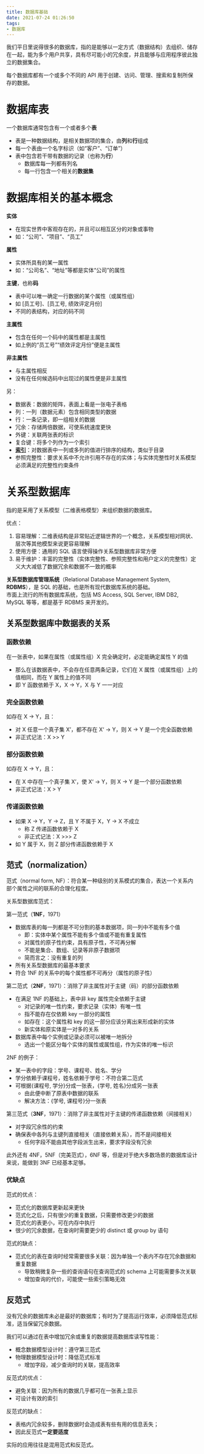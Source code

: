 ```yaml
---
title: 数据库基础
date: 2021-07-24 01:26:50
tags:
- 数据库
---
```


我们平日里说得很多的数据库，指的是能够以一定方式（数据结构）去组织、储存在一起，能为多个用户共享，具有尽可能小的冗余度，并且能够与应用程序彼此独立的数据集合。

<!-- more -->

每个数据库都有一个或多个不同的 API 用于创建、访问、管理、搜索和复制所保存的数据。


# 数据库表

一个数据库通常包含有一个或者多个**表**
* 表是一种数据结构，是相关数据项的集合，由**列**和**行**组成
* 每一个表由一个名字标识（如“客户”、“订单”）
* 表中包含若干带有数据的记录（也称为**行**）
    * 数据库每一列都有列名
    * 每一行包含一个相关的**数据集**


# 数据库相关的基本概念

**实体**
* 在现实世界中客观存在的，并且可以相互区分的对象或事物
* 如：“公司”、“项目”、“员工”

**属性**
* 实体所具有的某一属性
* 如：“公司名”、“地址”等都是实体“公司”的属性

**主键**，也称**码**
* 表中可以唯一确定一行数据的某个属性（或属性组）
* 如 [员工号]、[员工号, 绩效评定月份]
* 不同的表结构，对应的码不同

**主属性**
* 包含在任何一个码中的属性都是主属性
* 如上例的“员工号”“绩效评定月份”便是主属性

**非主属性**
* 与主属性相反
* 没有在任何候选码中出现过的属性便是非主属性

另：
* 数据表：数据的矩阵，表面上看是一张电子表格
* 列：一列（数据元素）包含相同类型的数据
* 行：一条记录，即一组相关的数据
* 冗余：存储两倍数据，可使系统速度更快
* 外键：关联两张表的标识
* 复合键：将多个列作为一个索引
* **[索引](/2021/07/28/db-index)**：对数据表中一列或多列的值进行排序的结构，类似于目录
* 参照完整性：要求关系中不允许引用不存在的实体；与实体完整性时关系模型必须满足的完整性约束条件


# 关系型数据库

指的是采用了关系模型（二维表格模型）来组织数据的数据库。

优点：
1. 容易理解：二维表结构是非常贴近逻辑世界的一个概念，关系模型相对网状、层次等其他模型来说更容易理解
2. 使用方便：通用的 SQL 语言使得操作关系型数据库非常方便
3. 易于维护：丰富的完整性（实体完整性、参照完整性和用户定义的完整性）定义大大减低了数据冗余和数据不一致的概率

**关系型数据库管理系统**（Relational Database Management System,  **RDBMS**），是 SQL 的基础，也是所有现代数据库系统的基础。  
市面上流行的所有数据库系统，包括 MS Access, SQL Server, IBM DB2, MySQL 等等，都是基于 RDBMS 来开发的。


## 关系型数据库中数据表的关系


### **函数依赖**

在一张表中，如果在属性（或属性组）X 完全确定时，必定能确定属性 Y 的值
* 那么在该数据表中，不会存在任意两条记录，它们在 X 属性（或属性组）上的值相同，而在 Y 属性上的值不同
* 即 Y 函数依赖于 X，X → Y，X 与 Y 一一对应


### **完全函数依赖**

如存在 X → Y，且：
* 对 X 任意一个真子集 X’，都不存在 X‘ → Y，则 X → Y 是一个完全函数依赖
* 非正式记法：X >> Y


### **部分函数依赖**

如存在 X → Y，且：
* 在 X 中存在一个真子集 X’，使 X‘ → Y，则 X → Y 是一个部分函数依赖
* 非正式记法：X > Y


### **传递函数依赖**

* 如果 X → Y，Y → Z，且 Y 不属于 X，Y → X 不成立
    * 称 Z 传递函数依赖于 X
    * 非正式记法：X >>> Z
* 如 Y 属于 X，则 Z 部分传递函数依赖于 X


## 范式（normalization）

范式（normal form, NF）：符合某一种级别的关系模式的集合，表达一个关系内部个属性之间的联系的合理化程度。

关系型数据库范式：

第一范式（**1NF**，1971）
* 数据库表的每一列都是不可分割的基本数据项，同一列中不能有多个值
    * 即：实体中某个属性不能有多个值或不能有重复属性
    * 对属性的原子性约束，具有原子性，不可再分解
    * 不能是集合、数组、记录等非原子数据项
    * 简而言之：没有重复的列
* 所有关系型数据库的最基本要求
* 符合 1NF 的关系中的每个属性都不可再分（属性的原子性）


第二范式（**2NF**，1971）：消除了非主属性对于主键（码）的部分函数依赖
* 在满足 1NF 的基础上，表中非 key 属性完全依赖于主键
    * 对记录的唯一性约束，要求记录（实体）有唯一性
    * 指不能存在仅依赖 key 一部分的属性
    * 如存在：这个属性和 key 的这一部分应该分离出来形成新的实体
    * 新实体和原实体是一对多的关系
* 数据库表中每个实例或记录必须可以被唯一地拆分
    * 选出一个能区分每个实体的属性或属性组，作为实体的唯一标识

2NF 的例子：
* 某一表中的字段：学号、课程号、姓名、学分
* 学分依赖于课程号，姓名依赖于学号：不符合第二范式
* 可根据{课程号, 学分}分成一张表，{学号, 姓名}分成另一张表
    * 由此便中断了原表中数据的联系
    * 解决方法：{学号, 课程号}分一张表


第三范式（**3NF**，1971）：消除了非主属性对于主键的传递函数依赖（间接相关）
* 对字段冗余性的约束
* 确保表中各列与主键列直接相关（直接依赖关系），而不是间接相关
    * 任何字段不能由其他字段派生出来，要求字段没有冗余

此外还有 4NF，5NF（完美范式），6NF 等，但是对于绝大多数场景的数据库设计来说，能做到 3NF 已经基本足够。


### 优缺点

范式的优点：
* 范式化的数据库更新起来更快
* 范式化之后，只有很少的重复数据，只需要修改更少的数据
* 范式化的表更小，可在内存中执行
* 很少的冗余数据，在查询时需要更少的 distinct 或 group by 语句

范式的缺点：
* 范式化的表在查询时经常需要很多关联：因为单独一个表内不存在冗余数据和重复数据
    * 导致稍微复杂一些的查询语句在查询范式的 schema 上可能需要多次关联
    * 增加查询的代价，可能使一些索引策略无效


## 反范式

没有冗余的数据库未必是最好的数据库；有时为了提高运行效率，必须降低范式标准，适当保留冗余数据。

我们可以通过在表中增加冗余或重复的数据提高数据库读写性能：
* 概念数据模型设计时：遵守第三范式
* 物理数据模型设计时：降低范式标准
    * 增加字段，减少查询时的关联，提高效率

反范式的优点：
* 避免关联：因为所有的数据几乎都可在一张表上显示
* 可设计有效的索引

反范式的缺点：
* 表格内冗余较多，删除数据时会造成表有些有用的信息丢失；
* 因此反范式**一定要适度**

实际的应用往往是混用范式和反范式。
